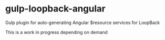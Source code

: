 gulp-loopback-angular
=====================

Gulp plugin for auto-generating Angular $resource services for LoopBack

This is a work in progress depending on demand
